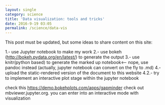 ```yaml
---
layout: single
category: science
title: 'Data visualization: tools and tricks'
date: 2016-9-19 03:05
permalink: /science/data-vis
---
```


This post must be updated, but some ideas to share content on this site:


1.- use Jupyter notebook to make my work
2.- use bokeh (http://bokeh.pydata.org/en/latest/) to generate the output
3.- use knitr(python based) to generate the marked up notebook<-- nope, use pandoc instead (actually, jupyter notebook can convert on the fly to .md)
4.- upload the static-rendered version of the document to this website
4.2.- try to implement an interactive plot stage within the jupyter notebook

check this https://demo.bokehplots.com/apps/gapminder
check out mbviewer.jupyter.org.  you can enter into an interactive mode with visualization
